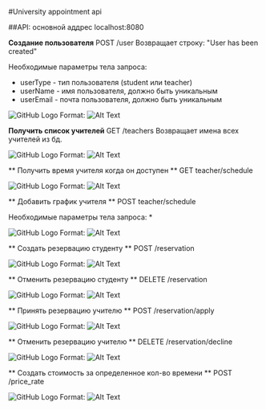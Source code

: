 #University appointment api

##API:
основной аддрес localhost:8080

**Создание пользователя**
POST /user 
Возвращает строку: "User has been created"

Необходимые параметры тела запроса:
* userType - тип пользователя (student или teacher)
* userName - имя пользователя, должно быть уникальным
* userEmail - почта пользователя, должно быть уникальным

![GitHub Logo](/images/)
Format: ![Alt Text](url)

**Получить список учителей**
GET /teachers
Возвращает имена всех учителей из бд.

![GitHub Logo](/images/)
Format: ![Alt Text](url)

** Получить время учителя когда он доступен **
GET teacher/schedule

![GitHub Logo](/images/)
Format: ![Alt Text](url)

** Добавить график учителя **
POST teacher/schedule

Необходимые параметры тела запроса:
* 

![GitHub Logo](/images/)
Format: ![Alt Text](url)

** Создать резервацию студенту **
POST /reservation

![GitHub Logo](/images/)
Format: ![Alt Text](url)

** Отменить резервацию студенту **
DELETE /reservation

![GitHub Logo](/images/)
Format: ![Alt Text](url)

** Принять резервацию учителю **
POST /reservation/apply

![GitHub Logo](/images/)
Format: ![Alt Text](url)

** Отменить резервацию учителю **
DELETE /reservation/decline

![GitHub Logo](/images/)
Format: ![Alt Text](url)

** Создать стоимость за определенное кол-во времени **
POST /price_rate

![GitHub Logo](/images/)
Format: ![Alt Text](url)











